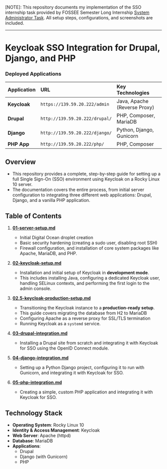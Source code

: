 [NOTE]: This repository documents my implementation of the SSO internship task provided by FOSSEE Semester Long Internship [System Administrator Task](https://github.com/FOSSEE/System.Administration.Intern.Task.2025/tree/main). All setup steps, configurations, and screenshots are included.

-----

# Keycloak SSO Integration for Drupal, Django, and PHP

### Deployed Applications 

| Application | URL | Key Technologies |
| :--- | :--- | :--- |
| **Keycloak** | `https://139.59.20.222/admin` | Java, Apache (Reverse Proxy) |
| **Drupal** | `http://139.59.20.222/drupal/` | PHP, Composer, MariaDB |
| **Django** | `http://139.59.20.222/django/` | Python, Django, Gunicorn |
| **PHP App** | `http://139.59.20.222/php/` | PHP, Composer |

## Overview

* This repository provides a complete, step-by-step guide for setting up a full Single Sign-On (SSO) environment using Keycloak on a Rocky Linux 10 server.  
* The documentation covers the entire process, from initial server configuration to integrating three different web applications: Drupal, Django, and a vanilla PHP application.

## Table of Contents

1.  **[01-server-setup.md](https://github.com/Aaryan-khairnar/my-internship-tasks-FOSSEE/blob/main/01-server-setup.md)**

      * Initial Digital Ocean droplet creation
      * Basic security hardening (creating a sudo user, disabling root SSH)
      * Firewall configuration, and installation of core system packages like Apache, MariaDB, and PHP.

2.  **[02-keycloak-setup.md](https://github.com/Aaryan-khairnar/my-internship-tasks-FOSSEE/blob/main/02-keycloak-setup.md)**

      * Installation and initial setup of Keycloak in **development mode**. 
      * This includes installing Java, configuring a dedicated Keycloak user, handling SELinux contexts, and performing the first login to the admin console.

3.  **[02.5-keycloak-production-setup.md](https://github.com/Aaryan-khairnar/my-internship-tasks-FOSSEE/blob/main/02.5-keycloak-production-setup.md)**

      * Transitioning the Keycloak instance to a **production-ready setup**. 
      * This guide covers migrating the database from H2 to MariaDB
      * Configuring Apache as a reverse proxy for SSL/TLS termination
      * Running Keycloak as a `systemd` service.

4.  **[03-drupal-integration.md](https://github.com/Aaryan-khairnar/my-internship-tasks-FOSSEE/blob/main/03-drupal-integration.md)**

      * Installing a Drupal site from scratch and integrating it with Keycloak for SSO using the OpenID Connect module.

5.  **[04-django-integration.md](https://github.com/Aaryan-khairnar/my-internship-tasks-FOSSEE/blob/main/04-django-integration.md)**

      * Setting up a Python Django project, configuring it to run with Gunicorn, and integrating it with Keycloak for SSO.

6.  **[05-php-integration.md](https://github.com/Aaryan-khairnar/my-internship-tasks-FOSSEE/blob/main/05-php-integration.md)**

      * Creating a simple, custom PHP application and integrating it with Keycloak for SSO.

## Technology Stack

  * **Operating System**: Rocky Linux 10
  * **Identity & Access Management**: Keycloak
  * **Web Server**: Apache (httpd)
  * **Database**: MariaDB
  * **Applications**:
      * Drupal
      * Django (with Gunicorn)
      * PHP
